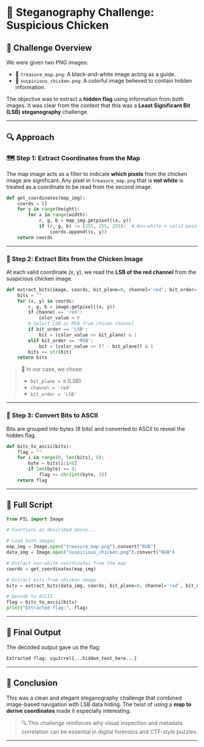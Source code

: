 
# 🐔 Steganography Challenge: Suspicious Chicken

## 🧩 Challenge Overview

We were given two PNG images:

- 📍 `treasure_map.png`: A black-and-white image acting as a guide.
- 🐔 `suspicious_chicken.png`: A colorful image believed to contain hidden information.

The objective was to extract a **hidden flag** using information from both images. It was clear from the context that this was a **Least Significant Bit (LSB) steganography** challenge.

---

## 🔍 Approach

### 🗺️ Step 1: Extract Coordinates from the Map

The map image acts as a filter to indicate **which pixels** from the chicken image are significant. Any pixel in `treasure_map.png` that is **not white** is treated as a coordinate to be read from the second image.

```python
def get_coordinates(map_img):
    coords = []
    for y in range(height): 
        for x in range(width):
            r, g, b = map_img.getpixel((x, y))
            if (r, g, b) != (255, 255, 255):  # Non-white = valid point
                coords.append((x, y))
    return coords
```

---

### 🎯 Step 2: Extract Bits from the Chicken Image

At each valid coordinate (x, y), we read the **LSB of the red channel** from the suspicious chicken image.

```python
def extract_bits(image, coords, bit_plane=0, channel='red', bit_order='LSB'):
    bits = ""
    for (x, y) in coords:
        r, g, b = image.getpixel((x, y))
        if channel == 'red':
            color_value = r
        # Select LSB or MSB from chosen channel
        if bit_order == 'LSB':
            bit = (color_value >> bit_plane) & 1
        elif bit_order == 'MSB':
            bit = (color_value >> (7 - bit_plane)) & 1
        bits += str(bit)
    return bits
```

> 🔧 In our case, we chose:
> - `bit_plane = 0` (LSB)
> - `channel = 'red'`
> - `bit_order = 'LSB'`

---

### 🧠 Step 3: Convert Bits to ASCII

Bits are grouped into bytes (8 bits) and converted to ASCII to reveal the hidden flag.

```python
def bits_to_ascii(bits):
    flag = ""
    for i in range(0, len(bits), 8):
        byte = bits[i:i+8]
        if len(byte) == 8:
            flag += chr(int(byte, 2))
    return flag
```

---

## 🧪 Full Script

```python
from PIL import Image

# Functions as described above...

# Load both images
map_img = Image.open("treasure_map.png").convert("RGB")
data_img = Image.open("suspicious_chicken.png").convert("RGB")

# Extract non-white coordinates from the map
coords = get_coordinates(map_img)

# Extract bits from chicken image
bits = extract_bits(data_img, coords, bit_plane=0, channel='red', bit_order='LSB')

# Decode to ASCII
flag = bits_to_ascii(bits)
print("Extracted flag:", flag)
```

---

## 🏁 Final Output

The decoded output gave us the flag:

```bash
Extracted flag: squ1rrel{...hidden_text_here...}
```

---

## 📝 Conclusion

This was a clean and elegant steganography challenge that combined image-based navigation with LSB data hiding. The twist of using a **map to derive coordinates** made it especially interesting.

> 🔍 This challenge reinforces why visual inspection and metadata correlation can be essential in digital forensics and CTF-style puzzles.

---
```